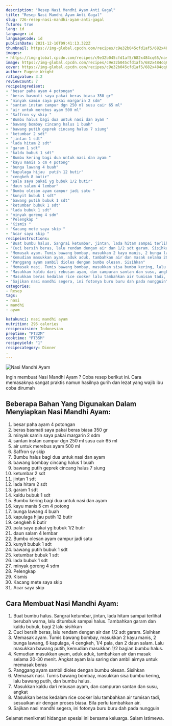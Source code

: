 ```yaml
---
description: "Resep Nasi Mandhi Ayam Anti Gagal"
title: "Resep Nasi Mandhi Ayam Anti Gagal"
slug: 726-resep-nasi-mandhi-ayam-anti-gagal
future: true
lang: id
language: id
languageCode: id
publishDate: 2021-12-10T09:41:13.322Z 
thumbnail: https://img-global.cpcdn.com/recipes/c9e32b045cfd1af5/682x484cq65/nasi-mandhi-ayam-foto-resep-utama.png
images:
- https://img-global.cpcdn.com/recipes/c9e32b045cfd1af5/682x484cq65/nasi-mandhi-ayam-foto-resep-utama.png
image: https://img-global.cpcdn.com/recipes/c9e32b045cfd1af5/682x484cq65/nasi-mandhi-ayam-foto-resep-utama.png
cover: https://img-global.cpcdn.com/recipes/c9e32b045cfd1af5/682x484cq65/nasi-mandhi-ayam-foto-resep-utama.png
author: Eugene Wright
ratingvalue: 3.2
reviewcount: 7
recipeingredient:
- "besar paha ayam 4 potongan"
- "beras basmati saya pakai beras biasa 350 gr"
- "minyak samin saya pakai margarin 2 sdm"
- "santan instan campur dgn 250 ml susu cair 65 ml"
- "air untuk merebus ayam 500 ml"
- "Saffron sy skip "
- "Bumbu halus bagi dua untuk nasi dan ayam "
- "bawang bombay cincang halus 1 buah"
- "bawang putih geprek cincang halus 7 siung"
- "ketumbar 2 sdt"
- "jintan 1 sdt"
- "lada hitam 2 sdt"
- "garam 1 sdt"
- "kaldu bubuk 1 sdt"
- "Bumbu kering bagi dua untuk nasi dan ayam "
- "kayu manis 5 cm 4 potong"
- "bunga lawang 4 buah"
- "kapulaga hijau  putih 12 butir"
- "cengkeh 8 butir"
- "pala saya pakai yg bubuk 1/2 butir"
- "daun salam 4 lembar"
- "Bumbu olesan ayam campur jadi satu "
- "kunyit bubuk 1 sdt"
- "bawang putih bubuk 1 sdt"
- "ketumbar bubuk 1 sdt"
- "lada bubuk 1 sdt"
- "minyak goreng 4 sdm"
- "Pelengkap "
- "Kismis "
- "Kacang mete saya skip "
- "Acar saya skip "
recipeinstructions:
- "Buat bumbu halus. Sangrai ketumbar, jintan, lada hitam sampai terlihat berubah warna, lalu ditumbuk sampai halus. Tambahkan garam dan kaldu bubuk, bagi 2 lalu sisihkan"
- "Cuci bersih beras, lalu rendam dengan air dan 1/2 sdt garam. Sisihkan"
- "Memasak ayam. Tumis bawang bombay, masukkan 2 kayu manis, 2 bunga lawang, 6 kapulaga, 4 cengkeh, 1/4 pala, dan 2 daun salam. Lalu masukkan bawang putih, kemudian masukkan 1/2 bagian bumbu halus."
- "Kemudian masukkan ayam, aduk aduk, tambahkan air dan masak selama 20-30 menit. Angkat ayam lalu saring dan ambil airnya untuk memasak beras"
- "Panggang ayam sambil dioles dengan bumbu olesan. Sisihkan"
- "Memasak nasi. Tumis bawang bombay, masukkan sisa bumbu kering, lalu bawang putih, dan bumbu halus."
- "Masukkan kaldu dari rebusan ayam, dan campuran santan dan susu, angkat"
- "Masukkan beras kedalam rice cooker lalu tambahkan air tumisan tadi, sesuaikan air dengan proses biasa. Bila perlu tambahkan air."
- "Sajikan nasi mandhi segera, ini fotonya buru buru dah pada nungguin"
categories:
- Resep
tags:
- nasi
- mandhi
- ayam

katakunci: nasi mandhi ayam 
nutrition: 295 calories
recipecuisine: Indonesian
preptime: "PT32M"
cooktime: "PT35M"
recipeyield: "1"
recipecategory: Dinner
. 
---
```



![Nasi Mandhi Ayam](https://img-global.cpcdn.com/recipes/c9e32b045cfd1af5/682x484cq65/nasi-mandhi-ayam-foto-resep-utama.png)

Ingin membuat Nasi Mandhi Ayam ? Coba resep berikut ini. Cara memasaknya sangat praktis namun hasilnya gurih dan lezat yang wajib ibu coba dirumah

<!--inarticleads1-->

## Beberapa Bahan Yang Digunakan Dalam Menyiapkan Nasi Mandhi Ayam:

1. besar paha ayam 4 potongan
1. beras basmati saya pakai beras biasa 350 gr
1. minyak samin saya pakai margarin 2 sdm
1. santan instan campur dgn 250 ml susu cair 65 ml
1. air untuk merebus ayam 500 ml
1. Saffron sy skip 
1. Bumbu halus bagi dua untuk nasi dan ayam 
1. bawang bombay cincang halus 1 buah
1. bawang putih geprek cincang halus 7 siung
1. ketumbar 2 sdt
1. jintan 1 sdt
1. lada hitam 2 sdt
1. garam 1 sdt
1. kaldu bubuk 1 sdt
1. Bumbu kering bagi dua untuk nasi dan ayam 
1. kayu manis 5 cm 4 potong
1. bunga lawang 4 buah
1. kapulaga hijau  putih 12 butir
1. cengkeh 8 butir
1. pala saya pakai yg bubuk 1/2 butir
1. daun salam 4 lembar
1. Bumbu olesan ayam campur jadi satu 
1. kunyit bubuk 1 sdt
1. bawang putih bubuk 1 sdt
1. ketumbar bubuk 1 sdt
1. lada bubuk 1 sdt
1. minyak goreng 4 sdm
1. Pelengkap 
1. Kismis 
1. Kacang mete saya skip 
1. Acar saya skip 



<!--inarticleads2-->

## Cara Membuat Nasi Mandhi Ayam:

1. Buat bumbu halus. Sangrai ketumbar, jintan, lada hitam sampai terlihat berubah warna, lalu ditumbuk sampai halus. Tambahkan garam dan kaldu bubuk, bagi 2 lalu sisihkan
1. Cuci bersih beras, lalu rendam dengan air dan 1/2 sdt garam. Sisihkan
1. Memasak ayam. Tumis bawang bombay, masukkan 2 kayu manis, 2 bunga lawang, 6 kapulaga, 4 cengkeh, 1/4 pala, dan 2 daun salam. Lalu masukkan bawang putih, kemudian masukkan 1/2 bagian bumbu halus.
1. Kemudian masukkan ayam, aduk aduk, tambahkan air dan masak selama 20-30 menit. Angkat ayam lalu saring dan ambil airnya untuk memasak beras
1. Panggang ayam sambil dioles dengan bumbu olesan. Sisihkan
1. Memasak nasi. Tumis bawang bombay, masukkan sisa bumbu kering, lalu bawang putih, dan bumbu halus.
1. Masukkan kaldu dari rebusan ayam, dan campuran santan dan susu, angkat
1. Masukkan beras kedalam rice cooker lalu tambahkan air tumisan tadi, sesuaikan air dengan proses biasa. Bila perlu tambahkan air.
1. Sajikan nasi mandhi segera, ini fotonya buru buru dah pada nungguin




Selamat menikmati hidangan spesial ini bersama keluarga. Salam Istimewa.
